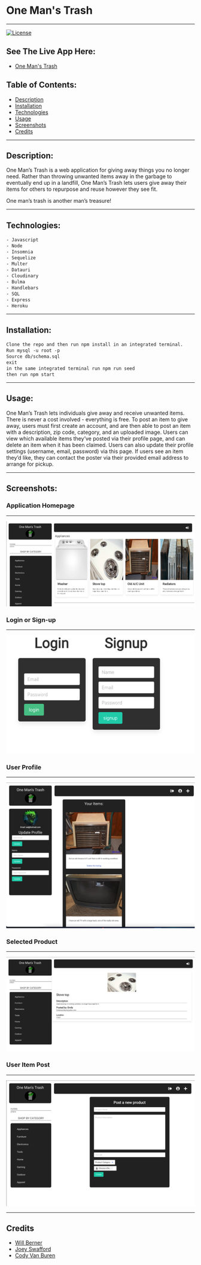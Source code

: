 # One Man's Trash

---
[![License](https://img.shields.io/badge/License-MIT-yellow.svg)](https://opensource.org/licenses/MIT)

## See The Live App Here:

- [One Man's Trash](https://one-mans-trash-project.herokuapp.com/)

## Table of Contents:
- [Description](#description)
- [Installation](#installation)
- [Technologies](#technologies)
- [Usage](#usage)
- [Screenshots](#screenshots)
- [Credits](#credits)

---

## Description:

One Man’s Trash is a web application for giving away things you no longer need. Rather than throwing unwanted items away in the garbage to eventually end up in a landfill, One Man’s Trash lets users give away their items for others to repurpose and reuse however they see fit.

One man’s trash is another man’s treasure!
 
---

## Technologies:
```
- Javascript
- Node
- Insomnia
- Sequelize 
- Multer
- Datauri
- Cloudinary
- Bulma
- Handlebars
- SQL
- Express
- Heroku
```

---

## Installation: 
```
Clone the repo and then run npm install in an integrated terminal. 
Run mysql -u root -p 
Source db/schema.sql
exit 
in the same integrated terminal run npm run seed
then run npm start

``` 

---

## Usage: 

One Man’s Trash lets individuals give away and receive unwanted items. There is never a cost involved - everything is free. To post an item to give away, users must first create an account, and are then able to post an item with a description, zip code, category, and an uploaded image. Users can view which available items they’ve posted via their profile page, and can delete an item when it has been claimed. Users can also update their profile settings (username, email, password) via this page. If users see an item they’d like, they can contact the poster via their provided email address to arrange for pickup.

---

## Screenshots:

### **Application Homepage**
---
![HomePage](public/images/Assets/Homepage.png)
### **Login or Sign-up**
---
![Login/Signup](public/images/Assets/Login:Signup.png)
### **User Profile**
---
![Profile](public/images/Assets/Profile.png)
### **Selected Product** 
---
![Product](public/images/Assets/Product.png)
### **User Item Post**
---
![Post](public/images/Assets/Post.png)

---

## Credits 

- [Will Berner](https://github.com/WillBerner)
- [Joey Swafford](https://github.com/joeyswafford)
- [Cody Van Buren](https://github.com/bvanburenwx)